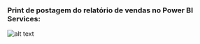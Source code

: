 ### Print de postagem do relatório de vendas no Power BI Services:
![alt text](/Bootcamp_Santander/print_postagem_relatório_de_vendas.PNG)
